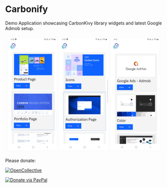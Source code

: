# Carbonify

Demo Application showcasing CarbonKivy library widgets and latest Google Admob setup.

![image](https://raw.githubusercontent.com/CarbonKivy/Carbonify/master/assets/images/carbonify.jpg)

Please donate:

[![OpenCollective](https://img.shields.io/opencollective/all/CarbonKivy?style=for-the-badge&label=Support%20CarbonKivy&logo=opencollective&color=blue)](https://opencollective.com/CarbonKivy)

[![Donate via PayPal](https://img.shields.io/badge/Donate%20via-PayPal-00457C?style=for-the-badge&logo=paypal&logoColor=white)](https://www.paypal.me/KARTAVYASHUKLA)
